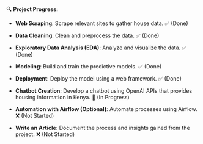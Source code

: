 🔍 **Project Progress:**

- **Web Scraping**: Scrape relevant sites to gather house data.  ✅ (Done)
  
- **Data Cleaning**: Clean and preprocess the data. ✅ (Done)

- **Exploratory Data Analysis (EDA)**: Analyze and visualize the data. ✅ (Done)

- **Modeling**: Build and train the predictive models. ✅ (Done)
  
- **Deployment**: Deploy the model using a web framework. ✅ (Done)
  
- **Chatbot Creation**: Develop a chatbot using OpenAI APIs that provides housing information in Kenya. 🔄 (In Progress)
  
- **Automation with Airflow (Optional)**: Automate processes using Airflow. ❌ (Not Started)
  
- **Write an Article**: Document the process and insights gained from the project. ❌ (Not Started)
